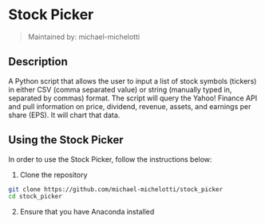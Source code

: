 # Stock Picker
>Maintained by: michael-michelotti

## Description
A Python script that allows the user to input a list of stock symbols (tickers) 
in either CSV (comma separated value) or string (manually typed in, separated by commas) format. 
The script will query the Yahoo! Finance API and pull information on price, dividend, revenue, 
assets, and earnings per share (EPS). It will chart that data.

## Using the Stock Picker
In order to use the Stock Picker, follow the instructions below:
1. Clone the repository
``` bash
git clone https://github.com/michael-michelotti/stock_picker
cd stock_picker
```

2. Ensure that you have Anaconda installed